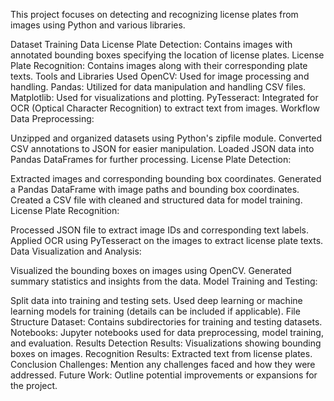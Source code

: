 This project focuses on detecting and recognizing license plates from images using Python and various libraries.

Dataset
Training Data
License Plate Detection: Contains images with annotated bounding boxes specifying the location of license plates.
License Plate Recognition: Contains images along with their corresponding plate texts.
Tools and Libraries Used
OpenCV: Used for image processing and handling.
Pandas: Utilized for data manipulation and handling CSV files.
Matplotlib: Used for visualizations and plotting.
PyTesseract: Integrated for OCR (Optical Character Recognition) to extract text from images.
Workflow
Data Preprocessing:

Unzipped and organized datasets using Python's zipfile module.
Converted CSV annotations to JSON for easier manipulation.
Loaded JSON data into Pandas DataFrames for further processing.
License Plate Detection:

Extracted images and corresponding bounding box coordinates.
Generated a Pandas DataFrame with image paths and bounding box coordinates.
Created a CSV file with cleaned and structured data for model training.
License Plate Recognition:

Processed JSON file to extract image IDs and corresponding text labels.
Applied OCR using PyTesseract on the images to extract license plate texts.
Data Visualization and Analysis:

Visualized the bounding boxes on images using OpenCV.
Generated summary statistics and insights from the data.
Model Training and Testing:

Split data into training and testing sets.
Used deep learning or machine learning models for training (details can be included if applicable).
File Structure
Dataset: Contains subdirectories for training and testing datasets.
Notebooks: Jupyter notebooks used for data preprocessing, model training, and evaluation.
Results
Detection Results: Visualizations showing bounding boxes on images.
Recognition Results: Extracted text from license plates.
Conclusion
Challenges: Mention any challenges faced and how they were addressed.
Future Work: Outline potential improvements or expansions for the project.